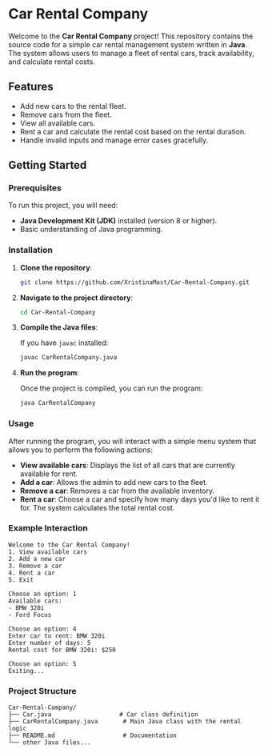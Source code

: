 # Car Rental Company

Welcome to the **Car Rental Company** project! This repository contains the source code for a simple car rental management system written in **Java**. The system allows users to manage a fleet of rental cars, track availability, and calculate rental costs.

## Features

- Add new cars to the rental fleet.
- Remove cars from the fleet.
- View all available cars.
- Rent a car and calculate the rental cost based on the rental duration.
- Handle invalid inputs and manage error cases gracefully.

## Getting Started

### Prerequisites

To run this project, you will need:

- **Java Development Kit (JDK)** installed (version 8 or higher).
- Basic understanding of Java programming.

### Installation

1. **Clone the repository**:

   ```bash
   git clone https://github.com/XristinaMast/Car-Rental-Company.git
   ```

2. **Navigate to the project directory**:

   ```bash
   cd Car-Rental-Company
   ```

3. **Compile the Java files**:

   If you have `javac` installed:

   ```bash
   javac CarRentalCompany.java
   ```

4. **Run the program**:

   Once the project is compiled, you can run the program:

   ```bash
   java CarRentalCompany
   ```

### Usage

After running the program, you will interact with a simple menu system that allows you to perform the following actions:

- **View available cars**: Displays the list of all cars that are currently available for rent.
- **Add a car**: Allows the admin to add new cars to the fleet.
- **Remove a car**: Removes a car from the available inventory.
- **Rent a car**: Choose a car and specify how many days you'd like to rent it for. The system calculates the total rental cost.
  
### Example Interaction

```
Welcome to the Car Rental Company!
1. View available cars
2. Add a new car
3. Remove a car
4. Rent a car
5. Exit

Choose an option: 1
Available cars:
- BMW 320i
- Ford Focus

Choose an option: 4
Enter car to rent: BMW 320i
Enter number of days: 5
Rental cost for BMW 320i: $250

Choose an option: 5
Exiting...
```

### Project Structure

```
Car-Rental-Company/
├── Car.java                   # Car class definition
├── CarRentalCompany.java       # Main Java class with the rental logic
├── README.md                   # Documentation
└── other Java files...
```
